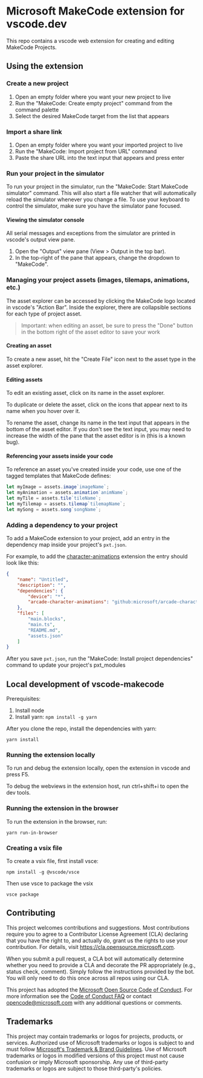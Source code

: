 # Microsoft MakeCode extension for vscode.dev

This repo contains a vscode web extension for creating and editing MakeCode Projects.

## Using the extension

### Create a new project

1. Open an empty folder where you want your new project to live
2. Run the "MakeCode: Create empty project" command from the command palette
3. Select the desired MakeCode target from the list that appears

### Import a share link

1. Open an empty folder where you want your imported project to live
2. Run the "MakeCode: Import project from URL" command
3. Paste the share URL into the text input that appears and press enter

### Run your project in the simulator

To run your project in the simulator, run the "MakeCode: Start MakeCode simulator" command.
This will also start a file watcher that will automatically reload the simulator whenever you change a file.
To use your keyboard to control the simulator, make sure you have the simulator pane focused.

#### Viewing the simulator console

All serial messages and exceptions from the simulator are printed in vscode's output view pane.

1. Open the "Output" view pane (View > Output in the top bar).
2. In the top-right of the pane that appears, change the dropdown to "MakeCode".

### Managing your project assets (images, tilemaps, animations, etc.)

The asset explorer can be accessed by clicking the MakeCode logo located in vscode's "Action Bar".
Inside the explorer, there are collapsible sections for each type of project asset.

> Important: when editing an asset, be sure to press the "Done" button in the bottom right of the asset editor to save your work

#### Creating an asset

To create a new asset, hit the "Create File" icon next to the asset type in the asset explorer.

#### Editing assets

To edit an existing asset, click on its name in the asset explorer.

To duplicate or delete the asset, click on the icons that appear next to its name when you hover over it.

To rename the asset, change its name in the text input that appears in the bottom of the asset editor. If you don't see the text input, you may need to increase the width of the pane that the asset editor is in (this is a known bug).

#### Referencing your assets inside your code

To reference an asset you've created inside your code, use one of the tagged templates that MakeCode defines:

```ts
let myImage = assets.image`imageName`;
let myAnimation = assets.animation`animName`;
let myTile = assets.tile`tileName`;
let myTilemap = assets.tilemap`tilemapName`;
let mySong = assets.song`songName`;
```

### Adding a dependency to your project

To add a MakeCode extension to your project, add an entry in the dependency map inside your project's `pxt.json`.

For example, to add the [character-animations](https://github.com/microsoft/arcade-character-animations) extension the entry should look like this:

```json
{
    "name": "Untitled",
    "description": "",
    "dependencies": {
        "device": "*",
        "arcade-character-animations": "github:microsoft/arcade-character-animations#v0.0.2"
    },
    "files": [
        "main.blocks",
        "main.ts",
        "README.md",
        "assets.json"
    ]
}
```

After you save `pxt.json`, run the "MakeCode: Install project dependencies" command to update your project's pxt_modules

## Local development of vscode-makecode

Prerequisites:
1. Install node
2. Install yarn:
    `npm install -g yarn`

After you clone the repo, install the dependencies with yarn:

```
yarn install
```

### Running the extension locally

To run and debug the extension locally, open the extension in vscode and press F5.

To debug the webviews in the extension host, run ctrl+shift+i to open the dev tools.

### Running the extension in the browser

To run the extension in the browser, run:

```
yarn run-in-browser
```

### Creating a vsix file

To create a vsix file, first install vsce:

```
npm install -g @vscode/vsce
```

Then use vsce to package the vsix

```
vsce package
```

## Contributing

This project welcomes contributions and suggestions.  Most contributions require you to agree to a
Contributor License Agreement (CLA) declaring that you have the right to, and actually do, grant us
the rights to use your contribution. For details, visit https://cla.opensource.microsoft.com.

When you submit a pull request, a CLA bot will automatically determine whether you need to provide
a CLA and decorate the PR appropriately (e.g., status check, comment). Simply follow the instructions
provided by the bot. You will only need to do this once across all repos using our CLA.

This project has adopted the [Microsoft Open Source Code of Conduct](https://opensource.microsoft.com/codeofconduct/).
For more information see the [Code of Conduct FAQ](https://opensource.microsoft.com/codeofconduct/faq/) or
contact [opencode@microsoft.com](mailto:opencode@microsoft.com) with any additional questions or comments.

## Trademarks

This project may contain trademarks or logos for projects, products, or services. Authorized use of Microsoft
trademarks or logos is subject to and must follow
[Microsoft's Trademark & Brand Guidelines](https://www.microsoft.com/en-us/legal/intellectualproperty/trademarks/usage/general).
Use of Microsoft trademarks or logos in modified versions of this project must not cause confusion or imply Microsoft sponsorship.
Any use of third-party trademarks or logos are subject to those third-party's policies.
